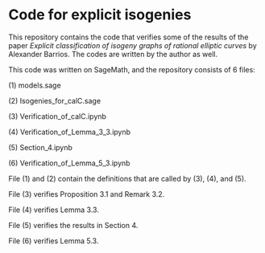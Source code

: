 # Code for explicit isogenies
This repository contains the code that verifies some of the results of the paper *Explicit classification of isogeny graphs of rational elliptic curves* by Alexander Barrios. The codes are written by the author as well.


This code was written on SageMath, and the repository consists of 6 files:

(1) models.sage

(2) Isogenies_for_calC.sage

(3) Verification_of_calC.ipynb

(4) Verification_of_Lemma_3_3.ipynb

(5) Section_4.ipynb

(6) Verification_of_Lemma_5_3.ipynb

File (1) and (2) contain the definitions that are called by (3), (4), and (5).

File (3) verifies Proposition 3.1 and Remark 3.2.

File (4) verifies Lemma 3.3.

File (5) verifies the results in Section 4.

File (6) verifies Lemma 5.3.
